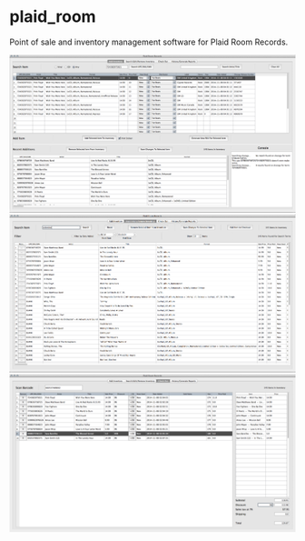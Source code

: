 plaid_room
==========

Point of sale and inventory management software for Plaid Room Records.

![Add inventory screen cap](images/11_08_add_inventory.png)
![Search Screen Cap](images/11_08_edit_inventory.png)
![Checkout Screen Cap](images/11_08_checkout.png)
